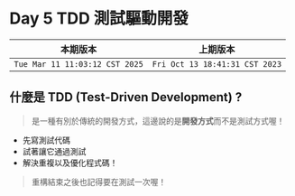 # Day 5 TDD 測試驅動開發

|本期版本|上期版本
|:---:|:---:|
`Tue Mar 11 11:03:12 CST 2025` | `Fri Oct 13 18:41:31 CST 2023`

## 什麼是 TDD (Test-Driven Development) ?

> 是一種有別於傳統的開發方式，這邊說的是**開發方式**而不是測試方式喔！

* 先寫測試代碼
* 試著讓它通過測試
* 解決重複以及優化程式碼！


> 重構結束之後也記得要在測試一次喔！
